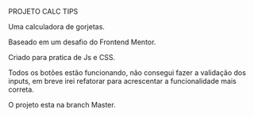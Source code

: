 PROJETO CALC TIPS

Uma calculadora de gorjetas.

Baseado em um desafio do Frontend Mentor.

Criado para pratica de Js e CSS.

Todos os botões estão funcionando, não consegui fazer a validação dos inputs, em breve irei refatorar para acrescentar a funcionalidade mais correta.

O projeto esta na branch Master.
